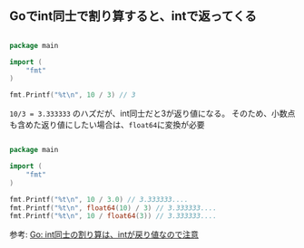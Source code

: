 ## Goでint同士で割り算すると、intで返ってくる 


```go

package main

import (
    "fmt"
)

fmt.Printf("%t\n", 10 / 3) // 3

```

`10/3 = 3.333333` のハズだが、int同士だと3が返り値になる。
そのため、小数点も含めた返り値にしたい場合は、`float64`に変換が必要

```go

package main

import (
    "fmt"
)

fmt.Printf("%t\n", 10 / 3.0) // 3.333333....
fmt.Printf("%t\n", float64(10) / 3) // 3.333333....
fmt.Printf("%t\n", 10 / float64(3)) // 3.333333....
```

参考: 
[Go: int同士の割り算は、intが戻り値なので注意](https://qiita.com/suin/items/d45cf4cea90cc51d01bd)